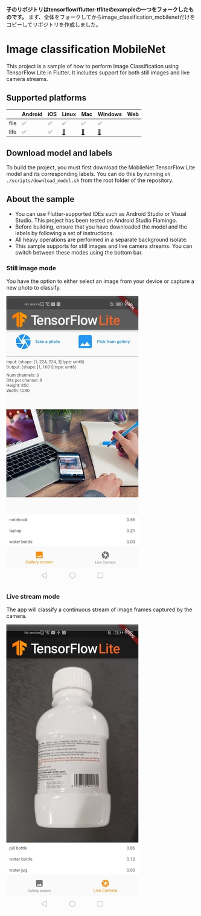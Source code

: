 **子のリポジトリはtensorflow/flutter-tfliteのexampleの一つをフォークしたものです。**
まず、全体をフォークしてからimage_classification_mobilenetだけをコピーしてリポジトリを作成しました。

# Image classification MobileNet

This project is a sample of how to perform Image Classification using
TensorFlow Lite in Flutter. It includes support for both still images and live
camera streams.

## Supported platforms

|      | Android | iOS | Linux | Mac | Windows | Web |
|------|---------|-----|-------|-----|---------|-----|
| file | ✅       | ✅   |   ✅   | ✅   |     ✅   |     |
| life | ✅       | ✅   |   [🚧](https://github.com/flutter/flutter/issues/41710)  | [🚧](https://github.com/flutter/flutter/issues/41708)   |    [🚧](https://github.com/flutter/flutter/issues/41709)    |     |

## Download model and labels

To build the project, you must first download the MobileNet TensorFlow Lite
model and its corresponding labels. You can do this by
running `sh ./scripts/download_model.sh` from the root folder of the repository.

## About the sample

- You can use Flutter-supported IDEs such as Android Studio or Visual Studio.
  This project has been tested on Android Studio Flamingo.
- Before building, ensure that you have downloaded the model and the labels by
  following a set of instructions.
- All heavy operations are performed in a separate background isolate.
- This sample supports for still images and live camera streams. You can
  switch between these modes using the bottom bar.

### Still image mode

You have the option to either select an image from your device or capture a new
photo to classify.

![Still image mode](screenshots/still_image.jpg)

### Live stream mode

The app will classify a continuous stream of image frames captured by the
camera.

![Live stream mode](screenshots/live_stream.jpg)
